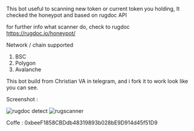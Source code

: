 This bot useful to scanning new token or current token you holding,
It checked the honeypot and based on rugdoc API

for further info what scanner do, check to rugdoc https://rugdoc.io/honeypot/

Network / chain supported
1. BSC
2. Polygon
3. Avalanche

This bot build from Christian VA in telegram, and i fork it to work look like you can see.

Screenshot : 

![rugdoc detect](https://user-images.githubusercontent.com/16743443/130970992-4e66b066-a5a2-4596-a6c9-e4f7f2c0a853.PNG)
![rugscanner](https://user-images.githubusercontent.com/16743443/130971005-d4ecebf0-52e1-4734-a991-2d5a30245845.PNG)

Coffe : 0xbeeF1858CBDdb48319893b028bE9D914d45f51D9
